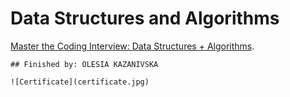 # Data Structures and Algorithms
[Master the Coding Interview: Data Structures + Algorithms](https://www.udemy.com/course/master-the-coding-interview-data-structures-algorithms/).
```
## Finished by: OLESIA KAZANIVSKA

![Certificate](certificate.jpg)
